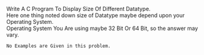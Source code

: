 Write A C Program To Display Size Of Different Datatype.  
Here one thing noted down size of Datatype maybe depend upon your Operating System.  
Operating System You Are using maybe 32 Bit Or 64 Bit, so the answer may vary.  

`No Examples are Given in this problem.`
